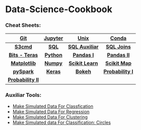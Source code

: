 # Data-Science-Cookbook

### Cheat Sheets:
    
|[**Git**](https://docs.google.com/spreadsheets/d/1nwCIU8tVB9mzoGMPcV46cLsduzS3BOhXw3eqg7Vbmtc/edit#gid=1384567545)<br>|[**Jupyter**](https://docs.google.com/spreadsheets/d/1nwCIU8tVB9mzoGMPcV46cLsduzS3BOhXw3eqg7Vbmtc/edit#gid=521660179)<br>|[**Unix**](https://docs.google.com/spreadsheets/d/1nwCIU8tVB9mzoGMPcV46cLsduzS3BOhXw3eqg7Vbmtc/edit#gid=521660179)<br>|[**Conda**](https://docs.google.com/spreadsheets/d/1nwCIU8tVB9mzoGMPcV46cLsduzS3BOhXw3eqg7Vbmtc/edit#gid=646725362)<br>|
|:-----:|:-----:|:-----:|:-----:|
|[**S3cmd**](https://docs.google.com/spreadsheets/d/1nwCIU8tVB9mzoGMPcV46cLsduzS3BOhXw3eqg7Vbmtc/edit#gid=1470186082)<br>|[**SQL**](https://docs.google.com/spreadsheets/d/1nwCIU8tVB9mzoGMPcV46cLsduzS3BOhXw3eqg7Vbmtc/edit#gid=1051728143)<br>|[**SQL Auxiliar**](https://docs.google.com/spreadsheets/d/1nwCIU8tVB9mzoGMPcV46cLsduzS3BOhXw3eqg7Vbmtc/edit#gid=1736909955)<br>|[**SQL Joins**](https://drive.google.com/open?id=0BwrKUdeoMjBgQThZOXRtN0lQVk0)<br>|
|[**Bits - Teras**](https://docs.google.com/spreadsheets/d/1nwCIU8tVB9mzoGMPcV46cLsduzS3BOhXw3eqg7Vbmtc/edit#gid=166350182)<br>|[**Python**](https://drive.google.com/open?id=0BwrKUdeoMjBgd1lOOVhnZ2tERlU)<br>|[**Pandas I**](https://drive.google.com/open?id=0BwrKUdeoMjBgNXpGNngtRkszQVU)<br>|[**Pandas II**](https://drive.google.com/open?id=0BwrKUdeoMjBgMFk5ODNhd2kwRHc)<br>|
|[**Matplotlib**](https://drive.google.com/open?id=0BwrKUdeoMjBgY1kxWVJsRkZLZTA)<br>|[**Numpy**](https://drive.google.com/open?id=0BwrKUdeoMjBgbUNLc0dOZ0JRSTA)<br>|[**Scikit Learn**](https://drive.google.com/open?id=0BwrKUdeoMjBgSWUxZWVkQmZvbzg)<br>|[**Scikit Map**](https://drive.google.com/open?id=0BwrKUdeoMjBgSERBbE80Z0hxbFk)<br>|
|[**pySpark**](https://drive.google.com/open?id=0BwrKUdeoMjBgZ09vZ0g4dHlRX28)<br>|[**Keras**](https://drive.google.com/open?id=0BwrKUdeoMjBgLVFOOG9iMTdkV3c)<br>|[**Bokeh**](https://drive.google.com/open?id=0BwrKUdeoMjBgXzJ1dG9NakJ3U00)<br>|[**Probability I**](https://drive.google.com/open?id=0BwrKUdeoMjBgQ1MtaGtpSzdOQ28)<br>|
|[**Probability II**](https://drive.google.com/open?id=0BwrKUdeoMjBgakhKVGtBUVJxamM)<br>||||

### Auxiliar Tools:

  - [Make Simulated Data For Classfication](https://github.com/markeyser/Data-Science-Cookbook/blob/master/Auxiliar-Tools/Make-Simulated-Data-For-Classification.ipynb)
  - [Make Simulated Data For Regression](https://github.com/markeyser/Data-Science-Cookbook/blob/master/Auxiliar-Tools/Make-Simulated-Data-For-Regression.ipynb)
  - [Make Simulated Data For Clustering](https://github.com/markeyser/Data-Science-Cookbook/blob/master/Auxiliar-Tools/Make-Simulated-Data-For-Clustering.ipynb)
  - [Make Simulated data For Classification: Circles](https://github.com/markeyser/Data-Science-Cookbook/blob/master/Auxiliar-Tools/Make-Simulated-Data-For-Classification-Circles.ipynb)
  

















